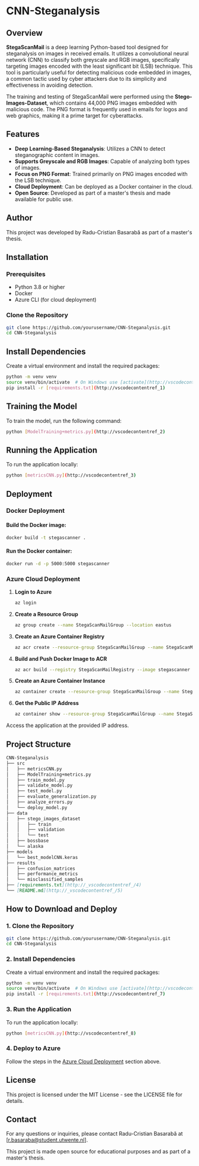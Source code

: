 # CNN-Steganalysis

## Overview

**StegaScanMail** is a deep learning Python-based tool designed for steganalysis on images in received emails. It utilizes a convolutional neural network (CNN) to classify both greyscale and RGB images, specifically targeting images encoded with the least significant bit (LSB) technique. This tool is particularly useful for detecting malicious code embedded in images, a common tactic used by cyber attackers due to its simplicity and effectiveness in avoiding detection.

The training and testing of StegaScanMail were performed using the **Stego-Images-Dataset**, which contains 44,000 PNG images embedded with malicious code. The PNG format is frequently used in emails for logos and web graphics, making it a prime target for cyberattacks.

## Features

- **Deep Learning-Based Steganalysis**: Utilizes a CNN to detect steganographic content in images.
- **Supports Greyscale and RGB Images**: Capable of analyzing both types of images.
- **Focus on PNG Format**: Trained primarily on PNG images encoded with the LSB technique.
- **Cloud Deployment**: Can be deployed as a Docker container in the cloud.
- **Open Source**: Developed as part of a master's thesis and made available for public use.

## Author

This project was developed by Radu-Cristian Basarabă as part of a master's thesis.

## Installation

### Prerequisites

- Python 3.8 or higher
- Docker
- Azure CLI (for cloud deployment)

### Clone the Repository

```bash
git clone https://github.com/yourusername/CNN-Steganalysis.git
cd CNN-Steganalysis

```

## Install Dependencies

Create a virtual environment and install the required packages:

```bash
python -m venv venv
source venv/bin/activate  # On Windows use [activate](http://vscodecontentref_0)
pip install -r [requirements.txt](http://vscodecontentref_1)
```

## Training the Model

To train the model, run the following command:

```bash
python [ModelTraining+metrics.py](http://vscodecontentref_2)
```

## Running the Application

To run the application locally:

```bash
python [metricsCNN.py](http://vscodecontentref_3)
```

## Deployment

### Docker Deployment

#### Build the Docker image:

```bash
docker build -t stegascanner .
```

#### Run the Docker container:

```bash
docker run -d -p 5000:5000 stegascanner
```

### Azure Cloud Deployment

1. **Login to Azure**

    ```bash
    az login
    ```

2. **Create a Resource Group**

    ```bash
    az group create --name StegaScanMailGroup --location eastus
    ```

3. **Create an Azure Container Registry**

    ```bash
    az acr create --resource-group StegaScanMailGroup --name StegaScanMailRegistry --sku Basic
    ```

4. **Build and Push Docker Image to ACR**

    ```bash
    az acr build --registry StegaScanMailRegistry --image stegascanner .
    ```

5. **Create an Azure Container Instance**

    ```bash
    az container create --resource-group StegaScanMailGroup --name StegaScanMailInstance --image StegaScanMa
    ```

6. **Get the Public IP Address**

    ```bash
    az container show --resource-group StegaScanMailGroup --name StegaScanMailInstance --query ipAddress.ip
    ```

Access the application at the provided IP address.

## Project Structure

```markdown
CNN-Steganalysis
├── src
│   ├── metricsCNN.py
│   ├── ModelTraining+metrics.py
│   ├── train_model.py
│   ├── validate_model.py
│   ├── test_model.py
│   ├── evaluate_generalization.py
│   ├── analyze_errors.py
│   └── deploy_model.py
├── data
│   ├── stego_images_dataset
│   │   ├── train
│   │   ├── validation
│   │   └── test
│   ├── bossbase
│   └── alaska
├── models
│   └── best_modelCNN.keras
├── results
│   ├── confusion_matrices
│   ├── performance_metrics
│   └── misclassified_samples
├── [requirements.txt](http://_vscodecontentref_/4)
└── [README.md](http://_vscodecontentref_/5)
```


## How to Download and Deploy

### 1. Clone the Repository

```bash
git clone https://github.com/yourusername/CNN-Steganalysis.git
cd CNN-Steganalysis
```

### 2. Install Dependencies

Create a virtual environment and install the required packages:

```bash
python -m venv venv
source venv/bin/activate  # On Windows use [activate](http://vscodecontentref_6)
pip install -r [requirements.txt](http://vscodecontentref_7)
```

### 3. Run the Application

To run the application locally:

```bash
python [metricsCNN.py](http://vscodecontentref_8)
```

### 4. Deploy to Azure

Follow the steps in the [Azure Cloud Deployment](#azure-cloud-deployment) section above.

## License

This project is licensed under the MIT License - see the LICENSE file for details.

## Contact

For any questions or inquiries, please contact Radu-Cristian Basarabă at [r.basaraba@student.utwente.nl].

This project is made open source for educational purposes and as part of a master's thesis.
```